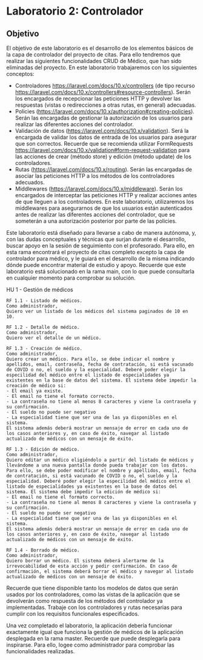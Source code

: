 # Laboratorio 2: Controlador

## Objetivo
El objetivo de este laboratorio es el desarrollo de los elementos básicos de la capa de controlador del proyecto de citas.
Para ello tendremos que realizar las siguientes funcionalidades CRUD de Médico, que han sido eliminadas del proyecto.
En este laboratorio trabajaremos con los siguientes conceptos:
- Controladores https://laravel.com/docs/10.x/controllers (de tipo recurso https://laravel.com/docs/10.x/controllers#resource-controllers). Serán los encargados de recepcionar las peticiones HTTP y devolver las respuestas (vistas o redirecciones a otras rutas, en general) adecuadas.
- Policies (https://laravel.com/docs/10.x/authorization#creating-policies). Serán las encargadas de gestionar la autorización de los usuarios para realizar las diferentes acciones del controlador.
- Validación de datos (https://laravel.com/docs/10.x/validation). Será la encargada de validar los datos de entrada de los usuarios para asegurar que son correctos. Recuerde que se recomienda utilizar FormRequests https://laravel.com/docs/10.x/validation#form-request-validation para las acciones de crear (método store) y edición (método update) de los controladores.
- Rutas (https://laravel.com/docs/10.x/routing). Serán las encargadas de asociar las peticiones HTTP a los métodos de los controladores adecuados.
- Middlewares (https://laravel.com/docs/10.x/middleware). Serán los encargados de interceptar las peticiones HTTP y realizar acciones antes de que lleguen a los controladores. En este laboratorio, utilizaremos los middlewares para asegurarnos de que los usuarios están autenticados antes de realizar las diferentes acciones del controlador, que se someterán a una autorización posterior por parte de las policies.

Este laboratorio está diseñado para llevarse a cabo de manera autónoma, y, con las dudas conceptuales y técnicas que surjan durante el desarrollo, buscar apoyo en la sesión de seguimiento con el profesorado. Para ello, en esta rama encontrará el proyecto de citas completo excepto la capa de controlador para médico, y le guiará en el desarrollo de la misma indicando dónde puede encontrar material de estudio y apoyo. Recuerde que este laboratorio está solucionado en la rama main, con lo que puede consultarla en cualquier momento para comprobar su solución.



HU 1 - Gestión de médicos

    RF 1.1 - Listado de médicos.
    Como administrador,
    Quiero ver un listado de los médicos del sistema paginados de 10 en 10.
    
    RF 1.2 - Detalle de médico.
    Como administrador,
    Quiero ver el detalle de un médico.

    RF 1.3 - Creación de médico.
    Como administrador,
    Quiero crear un médico. Para ello, se debe indicar el nombre y apellidos, email, contraseña, fecha de contratación, si está vacunado de COVID o no, el sueldo y la especialidad. Deberé poder elegir la especilidad del médico entre el listado de especialidades ya existentes en la base de datos del sistema. El sistema debe impedir la creación de médico si:
    - El email ya existe.
    - El email no tiene el formato correcto.
    - La contraseña no tiene al menos 8 caracteres y viene la contraseña y su confirmación.
    - El sueldo no puede ser negativo
    - La especialidad tiene que ser una de las ya disponibles en el sistema.
    El sistema además deberá mostrar un mensaje de error en cada uno de los casos anteriores y, en caso de éxito, navegar al listado actualizado de médicos con un mensaje de éxito.

    RF 1.3 - Edición de médico.
    Como administrador,
    Quiero editar un médico eligiéndolo a partir del listado de médicos y llevándome a una nueva pantalla donde pueda trabajar con los datos. Para ello, se debe poder modificar el nombre y apellidos, email, fecha de contratación, si está vacunado de COVID o no, el sueldo y la especialidad. Deberé poder elegir la especilidad del médico entre el listado de especialidades ya existentes en la base de datos del sistema. El sistema debe impedir la edición de médico si:
    - El email no tiene el formato correcto.
    - La contraseña no tiene al menos 8 caracteres y viene la contraseña y su confirmación.
    - El sueldo no puede ser negativo
    - La especialidad tiene que ser una de las ya disponibles en el sistema.
    El sistema además deberá mostrar un mensaje de error en cada uno de los casos anteriores y, en caso de éxito, navegar al listado actualizado de médicos con un mensaje de éxito.
    
    RF 1.4 - Borrado de médico.
    Como administrador,
    Quiero borrar un médico. El sistema deberá alertarme de la irrevocabilidad de esta acción y pedir confirmación. En caso de confirmación, el sistema deberá borrar el médico y navegar al listado actualizado de médicos con un mensaje de éxito.

Recuerde que tiene disponible tanto los modelos de datos que serán usados por los controladores, como las vistas de la aplicación que se devolverán como respuesta de los métodos del controlador ya implementadas. Trabaje con los controladores y rutas necesarias para cumplir con los requisitos funcionales especificados.

Una vez completado el laboratorio, la aplicación debería funcionar exactamente igual que funciona la gestión de médicos de la aplicación desplegada en la rama master. Recuerde que puede desplegarla para inspirarse. Para ello, logee como administrador para comprobar las funcionalidades realizadas.

